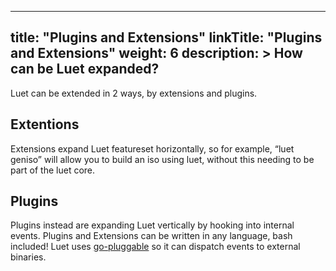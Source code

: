 
---
title: "Plugins and Extensions"
linkTitle: "Plugins and Extensions"
weight: 6
description: >
  How can be Luet expanded?
---

Luet can be extended in 2 ways, by extensions and plugins.

## Extentions
Extensions expand Luet featureset horizontally, so for example, “luet geniso” will allow you to build an iso using luet, without this needing to be part of the luet core.

## Plugins

Plugins instead are expanding Luet vertically by hooking into internal events. Plugins and Extensions can be written in any language, bash included! Luet uses [go-pluggable](https://github.com/mudler/go-pluggable) so it can dispatch events to external binaries.